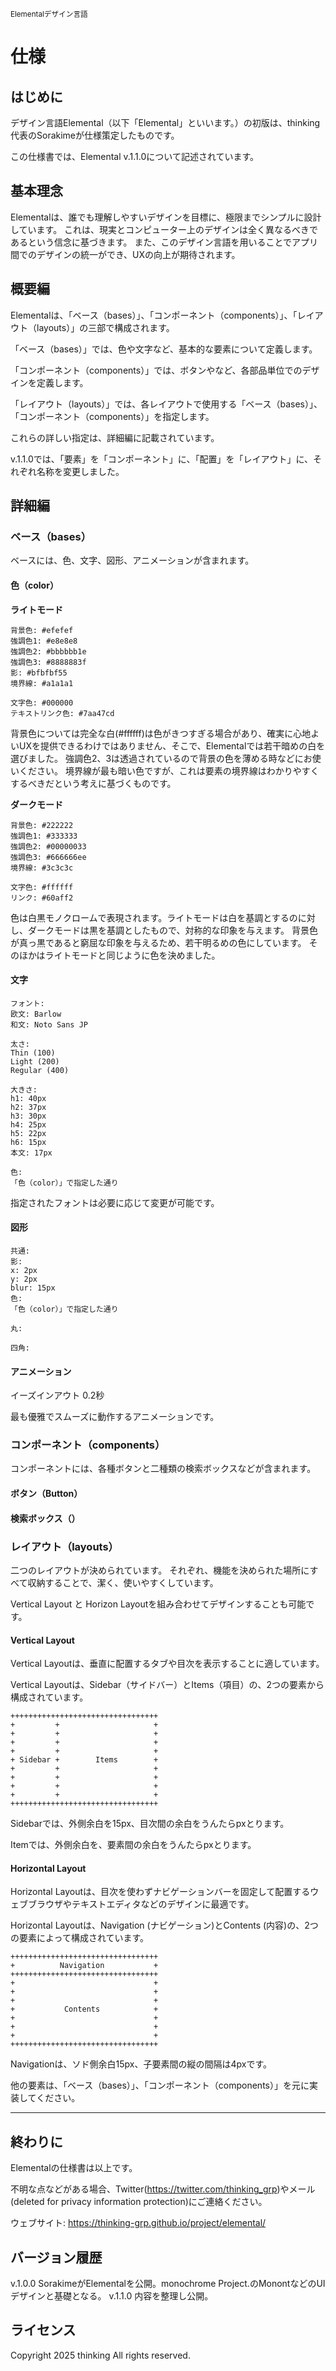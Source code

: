 <small>Elementalデザイン言語</small>
# 仕様

## はじめに

デザイン言語Elemental（以下「Elemental」といいます。）の初版は、thinking代表のSorakimeが仕様策定したものです。

この仕様書では、Elemental v.1.1.0について記述されています。

## 基本理念

Elementalは、誰でも理解しやすいデザインを目標に、極限までシンプルに設計しています。
これは、現実とコンピューター上のデザインは全く異なるべきであるという信念に基づきます。
また、このデザイン言語を用いることでアプリ間でのデザインの統一ができ、UXの向上が期待されます。

## 概要編

Elementalは、「ベース（bases）」、「コンポーネント（components）」、「レイアウト（layouts）」の三部で構成されます。

「ベース（bases）」では、色や文字など、基本的な要素について定義します。

「コンポーネント（components）」では、ボタンやなど、各部品単位でのデザインを定義します。

「レイアウト（layouts）」では、各レイアウトで使用する「ベース（bases）」、「コンポーネント（components）」を指定します。

これらの詳しい指定は、詳細編に記載されています。

v.1.1.0では、「要素」を「コンポーネント」に、「配置」を「レイアウト」に、それぞれ名称を変更しました。

## 詳細編

### ベース（bases）

ベースには、色、文字、図形、アニメーションが含まれます。

#### 色（color）

**ライトモード**

```
背景色: #efefef
強調色1: #e8e8e8
強調色2: #bbbbbb1e
強調色3: #8888883f
影: #bfbfbf55
境界線: #a1a1a1

文字色: #000000
テキストリンク色: #7aa47cd
```

背景色については完全な白(#ffffff)は色がきつすぎる場合があり、確実に心地よいUXを提供できるわけではありません、そこで、Elementalでは若干暗めの白を選びました。
強調色2、3は透過されているので背景の色を薄める時などにお使いください。
境界線が最も暗い色ですが、これは要素の境界線はわかりやすくするべきだという考えに基づくものです。

**ダークモード**

```
背景色: #222222
強調色1: #333333
強調色2: #00000033
強調色3: #666666ee
境界線: #3c3c3c

文字色: #ffffff
リンク: #60aff2
```

色は白黒モノクロームで表現されます。ライトモードは白を基調とするのに対し、ダークモードは黒を基調としたもので、対称的な印象を与えます。
背景色が真っ黒であると窮屈な印象を与えるため、若干明るめの色にしています。
そのほかはライトモードと同じように色を決めました。

#### 文字

```
フォント:
欧文: Barlow
和文: Noto Sans JP

太さ:
Thin (100)
Light (200)
Regular (400)

大きさ:
h1: 40px
h2: 37px
h3: 30px
h4: 25px
h5: 22px
h6: 15px
本文: 17px

色:
「色（color）」で指定した通り
```

指定されたフォントは必要に応じて変更が可能です。

#### 図形

```
共通:
影:
x: 2px
y: 2px
blur: 15px
色:
「色（color）」で指定した通り

丸:

四角:
```

#### アニメーション

イーズインアウト
0.2秒

最も優雅でスムーズに動作するアニメーションです。

### コンポーネント（components）

コンポーネントには、各種ボタンと二種類の検索ボックスなどが含まれます。

#### ボタン（Button）


#### 検索ボックス（）





### レイアウト（layouts）

二つのレイアウトが決められています。
それぞれ、機能を決められた場所にすべて収納することで、潔く、使いやすくしています。

Vertical Layout と Horizon Layoutを組み合わせてデザインすることも可能です。

#### Vertical Layout

Vertical Layoutは、垂直に配置するタブや目次を表示することに適しています。

Vertical Layoutは、Sidebar（サイドバー）とItems（項目）の、2つの要素から構成されています。


```
+++++++++++++++++++++++++++++++++
+         +                     +
+         +                     +
+         +                     +
+         +                     +
+ Sidebar +        Items        +
+         +                     +
+         +                     +
+         +                     +
+         +                     +
+++++++++++++++++++++++++++++++++
```

Sidebarでは、外側余白を15px、目次間の余白をうんたらpxとります。

Itemでは、外側余白を、要素間の余白をうんたらpxとります。

#### Horizontal Layout

Horizontal Layoutは、目次を使わずナビゲーションバーを固定して配置するウェブブラウザやテキストエディタなどのデザインに最適です。

Horizontal Layoutは、Navigation (ナビゲーション)とContents (内容)の、2つの要素によって構成されています。

```
+++++++++++++++++++++++++++++++++
+          Navigation           +
+++++++++++++++++++++++++++++++++
+                               +
+                               +
+                               +
+           Contents            +
+                               +
+                               +
+                               +
+++++++++++++++++++++++++++++++++
```
Navigationは、ソド側余白15px、子要素間の縦の間隔は4pxです。

他の要素は、「ベース（bases）」、「コンポーネント（components）」を元に実装してください。

---

## 終わりに

Elementalの仕様書は以上です。

不明な点などがある場合、Twitter(https://twitter.com/thinking_grp)やメール(deleted for privacy information protection)にご連絡ください。

ウェブサイト: https://thinking-grp.github.io/project/elemental/

## バージョン履歴

v.1.0.0	SorakimeがElementalを公開。monochrome Project.のMonontなどのUIデザインと基礎となる。
v.1.1.0	内容を整理し公開。

## ライセンス
Copyright 2025 thinking All rights reserved.
